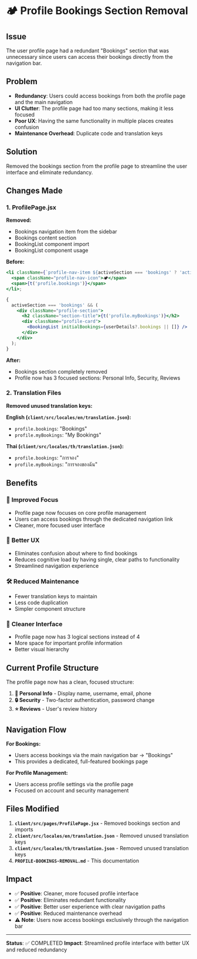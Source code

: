 # 🏕️ Profile Bookings Section Removal

## Issue

The user profile page had a redundant "Bookings" section that was unnecessary since users can access their bookings directly from the navigation bar.

## Problem

- **Redundancy**: Users could access bookings from both the profile page and the main navigation
- **UI Clutter**: The profile page had too many sections, making it less focused
- **Poor UX**: Having the same functionality in multiple places creates confusion
- **Maintenance Overhead**: Duplicate code and translation keys

## Solution

Removed the bookings section from the profile page to streamline the user interface and eliminate redundancy.

## Changes Made

### 1. ProfilePage.jsx

**Removed:**

- Bookings navigation item from the sidebar
- Bookings content section
- BookingList component import
- BookingList component usage

**Before:**

```jsx
<li className={`profile-nav-item ${activeSection === 'bookings' ? 'active' : ''}`}>
  <span className="profile-nav-icon">🏕️</span>
  <span>{t('profile.bookings')}</span>
</li>;

{
  activeSection === 'bookings' && (
    <div className="profile-section">
      <h2 className="section-title">{t('profile.myBookings')}</h2>
      <div className="profile-card">
        <BookingList initialBookings={userDetails?.bookings || []} />
      </div>
    </div>
  );
}
```

**After:**

- Bookings section completely removed
- Profile now has 3 focused sections: Personal Info, Security, Reviews

### 2. Translation Files

**Removed unused translation keys:**

**English (`client/src/locales/en/translation.json`):**

- `profile.bookings`: "Bookings"
- `profile.myBookings`: "My Bookings"

**Thai (`client/src/locales/th/translation.json`):**

- `profile.bookings`: "การจอง"
- `profile.myBookings`: "การจองของฉัน"

## Benefits

### 🎯 **Improved Focus**

- Profile page now focuses on core profile management
- Users can access bookings through the dedicated navigation link
- Cleaner, more focused user interface

### 🚀 **Better UX**

- Eliminates confusion about where to find bookings
- Reduces cognitive load by having single, clear paths to functionality
- Streamlined navigation experience

### 🛠️ **Reduced Maintenance**

- Fewer translation keys to maintain
- Less code duplication
- Simpler component structure

### 📱 **Cleaner Interface**

- Profile page now has 3 logical sections instead of 4
- More space for important profile information
- Better visual hierarchy

## Current Profile Structure

The profile page now has a clean, focused structure:

1. **👤 Personal Info** - Display name, username, email, phone
2. **🔒 Security** - Two-factor authentication, password change
3. **⭐ Reviews** - User's review history

## Navigation Flow

**For Bookings:**

- Users access bookings via the main navigation bar → "Bookings"
- This provides a dedicated, full-featured bookings page

**For Profile Management:**

- Users access profile settings via the profile page
- Focused on account and security management

## Files Modified

1. **`client/src/pages/ProfilePage.jsx`** - Removed bookings section and imports
2. **`client/src/locales/en/translation.json`** - Removed unused translation keys
3. **`client/src/locales/th/translation.json`** - Removed unused translation keys
4. **`PROFILE-BOOKINGS-REMOVAL.md`** - This documentation

## Impact

- ✅ **Positive**: Cleaner, more focused profile interface
- ✅ **Positive**: Eliminates redundant functionality
- ✅ **Positive**: Better user experience with clear navigation paths
- ✅ **Positive**: Reduced maintenance overhead
- ⚠️ **Note**: Users now access bookings exclusively through the navigation bar

---

**Status**: ✅ COMPLETED
**Impact**: Streamlined profile interface with better UX and reduced redundancy

